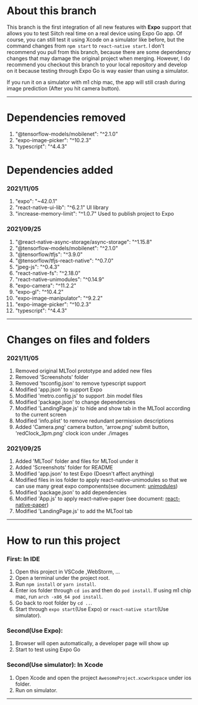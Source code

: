 # About this branch

This branch is the first integration of all new features with **Expo** support that allows you to test Siitch real time on 
a real device using Expo Go app. Of course, you can still test it using Xcode on a simulator like before, but the command
changes from `npm start` to `react-native start`. I don't recommend you pull from this branch, because there are some 
dependency changes that may damage the original project when merging. However, I do recommend you checkout this branch to 
your local repository and develop on it because testing through Expo Go is way easier than using a simulator.

If you run it on a simulator with m1 chip mac, the app will still crash during image prediction (After you hit camera button).

***  

# Dependencies removed
1. "@tensorflow-models/mobilenet": "^2.1.0"
2. "expo-image-picker": "^10.2.3"
3. "typescript": "^4.4.3"

# Dependencies added
### 2021/11/05
1. "expo": "~42.0.1"
2. "react-native-ui-lib": "^6.2.1" UI library
3. "increase-memory-limit": "^1.0.7" Used to publish project to Expo

### 2021/09/25
1. "@react-native-async-storage/async-storage": "^1.15.8"
2. "@tensorflow-models/mobilenet": "^2.1.0"
3. "@tensorflow/tfjs": "^3.9.0"
4. "@tensorflow/tfjs-react-native": "^0.7.0"
5. "jpeg-js": "^0.4.3"
6. "react-native-fs": "^2.18.0"
7. "react-native-unimodules": "^0.14.9"
8. "expo-camera": "^11.2.2"
9. "expo-gl": "^10.4.2"
10. "expo-image-manipulator": "^9.2.2"
11. "expo-image-picker": "^10.2.3"
12. "typescript": "^4.4.3"

***  

# Changes on files and folders
### 2021/11/05
1. Removed original MLTool prototype and added new files
2. Removed 'Screenshots' folder
3. Removed 'tsconfig.json' to remove typescript support
4. Modified 'app.json' to support Expo
5. Modified 'metro.config.js' to support .bin model files
6. Modified 'package.json' to change dependencies
7. Modified 'LandingPage.js' to hide and show tab in the MLTool according to the current screen
8. Modified 'info.plist' to remove redundant permission descriptions
9. Added 'Camera.png' camera button, 'arrow.png' submit button, 'redClock_3pm.png' clock icon under ./images

### 2021/09/25
1. Added 'MLTool' folder and files for MLTool under it
2. Added 'Screenshots' folder for README
3. Modified 'app.json' to test Expo (Doesn't affect anything)
4. Modified files in ios folder to apply react-native-unimodules so that we can use many great expo components(see
   document: [unimodules](https://docs.expo.dev/bare/installing-unimodules/))
5. Modified 'package.json' to add dependencies
6. Modified 'App.js' to apply react-native-paper (see document: [react-native-paper](https://callstack.github.io/react-native-paper/getting-started.html))
7. Modified 'LandingPage.js' to add the MLTool tab

***

# How to run this project
### First: In IDE
1. Open this project in VSCode ,WebStorm, ...
2. Open a terminal under the project root.
3. Run `npm install` or `yarn install`.
4. Enter ios folder through `cd ios` and then do `pod install`. If using m1 chip mac, run `arch -x86_64 pod install`.
5. Go back to root folder by `cd ..`.
6. Start through `expo start`(Use Expo) or `react-native start`(Use simulator).
### Second(Use Expo):
1. Browser will open automatically, a developer page will show up
2. Start to test using Expo Go
### Second(Use simulator): In Xcode
1. Open Xcode and open the project `AwesomeProject.xcworkspace` under ios folder.
2. Run on simulator.
***
